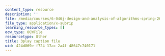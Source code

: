 ```yaml
---
content_type: resource
description: ''
file: /media/courses/6-046j-design-and-analysis-of-algorithms-spring-2015/424d869ef72417ac2a4f48647c740171_hmReJCupbNU.srt
file_type: application/x-subrip
learning_resource_types: []
ocw_type: OCWFile
resourcetype: Other
title: 3play caption file
uid: 424d869e-f724-17ac-2a4f-48647c740171
---
```

